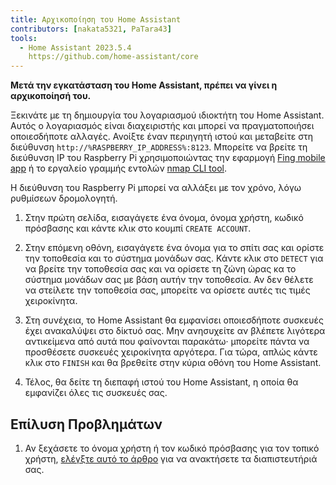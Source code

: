 ```yaml
---
title: Αρχικοποίηση του Home Assistant
contributors: [nakata5321, PaTara43]
tools:
  - Home Assistant 2023.5.4
    https://github.com/home-assistant/core
---
```


**Μετά την εγκατάσταση του Home Assistant, πρέπει να γίνει η αρχικοποίησή του.**

<robo-wiki-picture src="home-assistant/ha_init.png" />

Ξεκινάτε με τη δημιουργία του λογαριασμού ιδιοκτήτη του Home Assistant. Αυτός ο λογαριασμός είναι διαχειριστής και μπορεί να πραγματοποιήσει οποιεσδήποτε αλλαγές. Ανοίξτε έναν περιηγητή ιστού και μεταβείτε στη διεύθυνση `http://%RASPBERRY_IP_ADDRESS%:8123`. Μπορείτε να βρείτε τη διεύθυνση IP του Raspberry Pi χρησιμοποιώντας την εφαρμογή [Fing mobile app](https://www.fing.com/products) ή το εργαλείο γραμμής εντολών [nmap CLI tool](https://vitux.com/find-devices-connected-to-your-network-with-nmap/).

<robo-wiki-note type="note">Η διεύθυνση του Raspberry Pi μπορεί να αλλάξει με τον χρόνο, λόγω ρυθμίσεων δρομολογητή.</robo-wiki-note>

<robo-wiki-video autoplay loop controls :videos="[{src: 'QmYd1Mh2VHVyF3WgvFsN3NFkozXscnCVmEV2YG86UKtK3C', type:'mp4'}]" />

1. Στην πρώτη σελίδα, εισαγάγετε ένα όνομα, όνομα χρήστη, κωδικό πρόσβασης και κάντε κλικ στο κουμπί `CREATE ACCOUNT`.

2. Στην επόμενη οθόνη, εισαγάγετε ένα όνομα για το σπίτι σας και ορίστε την τοποθεσία και το σύστημα μονάδων σας. Κάντε κλικ στο `DETECT` για να βρείτε την τοποθεσία σας και να ορίσετε τη ζώνη ώρας κα το σύστημα μονάδων σας με βάση αυτήν την τοποθεσία. Αν δεν θέλετε να στείλετε την τοποθεσία σας, μπορείτε να ορίσετε αυτές τις τιμές χειροκίνητα.

3. Στη συνέχεια, το Home Assistant θα εμφανίσει οποιεσδήποτε συσκευές έχει ανακαλύψει στο δίκτυό σας. Μην ανησυχείτε αν βλέπετε λιγότερα αντικείμενα από αυτά που φαίνονται παρακάτω· μπορείτε πάντα να προσθέσετε συσκευές χειροκίνητα αργότερα. Για τώρα, απλώς κάντε κλικ στο `FINISH` και θα βρεθείτε στην κύρια οθόνη του Home Assistant.

4. Τέλος, θα δείτε τη διεπαφή ιστού του Home Assistant, η οποία θα εμφανίζει όλες τις συσκευές σας. 


## Επίλυση Προβλημάτων

1. Αν ξεχάσετε το όνομα χρήστη ή τον κωδικό πρόσβασης για τον τοπικό χρήστη, [ελέγξτε αυτό το άρθρο](https://www.home-assistant.io/docs/locked_out/) για να ανακτήσετε τα διαπιστευτήριά σας.
